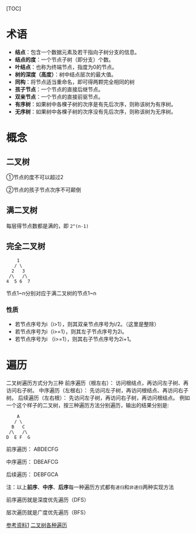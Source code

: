 [TOC]

# 术语
- **结点**：包含一个数据元素及若干指向子树分支的信息。
- **结点的度**：一个节点子树（即分支）个数。
- **叶结点**：也称为终端节点，指度为0的节点。
- **树的深度（高度）**：树中结点层次的最大值。
- **同构**：将节点适当重命名，即可得两颗完全相同的树
- **孩子节点**：一个节点的直接后继节点。
- **双亲节点**：一个节点的直接前驱节点。
- **有序树**：如果树中各棵子树的次序是有先后次序，则称该树为有序树。 
- **无序树**：如果树中各棵子树的次序没有先后次序，则称该树为无序树。

# 概念
## 二叉树
①节点的度不可以超过2

②节点的孩子节点次序不可颠倒

## 满二叉树
每层得节点数都是满的，即 `2^(n-1)`

## 完全二叉树
        1
       / \
      2   3
     /\   /\
    4  5 6  7
节点1~n分别对应于满二叉树的节点1~n
### 性质
- 若节点序号为i（i>1），则其双亲节点序号为i/2。（这里是整除）
- 若节点序号为i（i>=1），则其左子节点序号为2i。
- 若节点序号为i （i>=1），则其右子节点序号为2i+1。

# 遍历
二叉树遍历方式分为三种
前序遍历（根左右）： 访问根结点，再访问左子树、再访问右子树。
中序遍历（左根右）： 先访问左子树，再访问根结点、再访问右子树。
后续遍历（左右根）： 先访问左子树，再访问右子树，再访问根结点。
例如一个这个样子的二叉树，按三种遍历方法分别遍历，输出的结果分别是:

        A
       / \
      B   C
     /\   /\
    D  E F  G
   
前序遍历： ABDECFG

中序遍历： DBEAFCG

后续遍历： DEBFGCA

注：以上**前序**、**中序**、**后序**每一种遍历方式都有`递归`和`非递归`两种实现方法

前序遍历就是深度优先遍历（DFS）

层次遍历就是广度优先遍历（BFS）


[参考资料1](https://blog.csdn.net/ping1632743560/article/details/52902240)
[二叉树各种遍历](https://zhuanlan.zhihu.com/p/345665233)